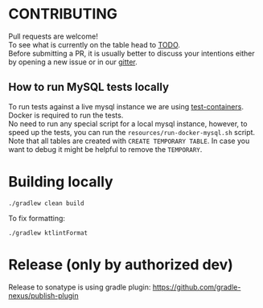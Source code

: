 # CONTRIBUTING

Pull requests are welcome!  
To see what is currently on the table head to [TODO](the-old-files/TODO.md).  
Before submitting a PR, it is usually better to discuss your intentions either by opening a new issue or in our [gitter](https://gitter.im/jasync-sql/support).

## How to run MySQL tests locally

To run tests against a live mysql instance we are using [test-containers](https://github.com/testcontainers/testcontainers-java).
Docker is required to run the tests.  
No need to run any special script for a local mysql instance, however, to speed up the tests, you can run the `resources/run-docker-mysql.sh` script.  
Note that all tables are created with `CREATE TEMPORARY TABLE`. In case you want to debug it might be helpful to remove the `TEMPORARY`.

# Building locally

`./gradlew clean build`

To fix formatting:

`./gradlew ktlintFormat`

# Release (only by authorized dev)

Release to sonatype is using gradle plugin: https://github.com/gradle-nexus/publish-plugin
